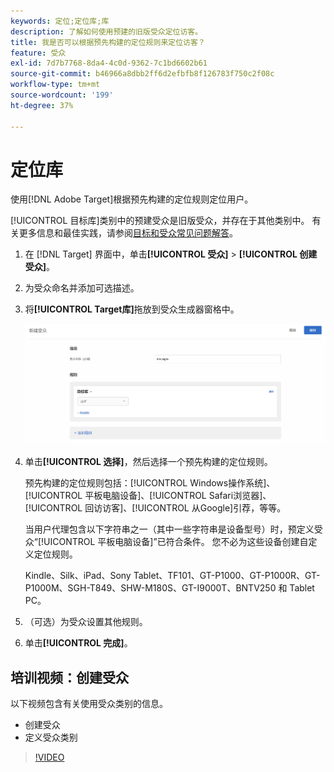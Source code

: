 ```yaml
---
keywords: 定位;定位库;库
description: 了解如何使用预建的旧版受众定位访客。
title: 我是否可以根据预先构建的定位规则来定位访客？
feature: 受众
exl-id: 7d7b7768-8da4-4c0d-9362-7c1bd6602b61
source-git-commit: b46966a8dbb2ff6d2efbfb8f126783f750c2f08c
workflow-type: tm+mt
source-wordcount: '199'
ht-degree: 37%

---
```


# 定位库

使用[!DNL Adobe Target]根据预先构建的定位规则定位用户。

[!UICONTROL 目标库]类别中的预建受众是旧版受众，并存在于其他类别中。 有关更多信息和最佳实践，请参阅[目标和受众常见问题解答](/help/c-target/c-troubleshooting-targets-and-audiences/troubleshooting-targets-and-audiences.md#concept_C4EE4B8F4840430CBD798D579A8F208D)。

1. 在 [!DNL Target] 界面中，单击&#x200B;**[!UICONTROL 受众]** > **[!UICONTROL 创建受众]**。
1. 为受众命名并添加可选描述。
1. 将&#x200B;**[!UICONTROL Target库]**&#x200B;拖放到受众生成器窗格中。

   ![Target 库](assets/target_library.png)

1. 单击&#x200B;**[!UICONTROL 选择]**，然后选择一个预先构建的定位规则。

   预先构建的定位规则包括：[!UICONTROL Windows操作系统]、[!UICONTROL 平板电脑设备]、[!UICONTROL Safari浏览器]、[!UICONTROL 回访访客]、[!UICONTROL 从Google]引荐，等等。

   当用户代理包含以下字符串之一（其中一些字符串是设备型号）时，预定义受众“[!UICONTROL 平板电脑设备]”已符合条件。 您不必为这些设备创建自定义定位规则。

   Kindle、Silk、iPad、Sony Tablet、TF101、GT-P1000、GT-P1000R、GT-P1000M、SGH-T849、SHW-M180S、GT-I9000T、BNTV250 和 Tablet PC。

1. （可选）为受众设置其他规则。
1. 单击&#x200B;**[!UICONTROL 完成]**。

## 培训视频：创建受众

以下视频包含有关使用受众类别的信息。

* 创建受众
* 定义受众类别

>[!VIDEO](https://video.tv.adobe.com/v/17392)

